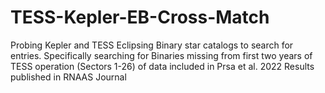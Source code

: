 # TESS-Kepler-EB-Cross-Match
Probing Kepler and TESS Eclipsing Binary star catalogs to search for entries. Specifically searching for Binaries missing from first two years of TESS operation (Sectors 1-26) of data included in Prsa et al. 2022  Results published in RNAAS Journal
